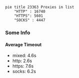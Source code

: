 
```mermaid
pie title 23363 Proxies in list
    "HTTP" : 16740
    "HTTPS": 5601
    "SOCKS" : 4447
```

### Some Info
#### Average Timeout

- mixed: 4.6s
- http: 2.6s
- https: 7.6s
- socks: 6.2s